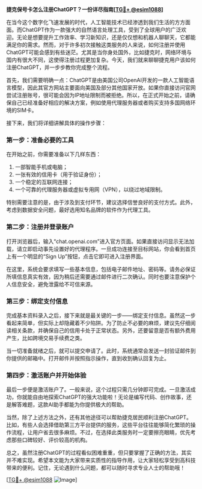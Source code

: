 **捷克保号卡怎么注册ChatGPT？一份详尽指南[[TG💪+ @esim1088](https://t.me/s/esim1088)]**

在当今这个数字化飞速发展的时代，人工智能技术已经渗透到我们生活的方方面面。而ChatGPT作为一款强大的自然语言处理工具，受到了全球用户的广泛欢迎。无论是想要提升工作效率、学习新知识，还是仅仅想和机器人聊聊天，它都能满足你的需求。然而，对于许多初次接触这类服务的人来说，如何注册并使用ChatGPT可能会感到有些迷茫。尤其是当你身处国外，比如捷克时，网络环境与国内有很大不同，这使得注册过程更加复杂。今天，我们就来聊聊捷克用户该如何注册ChatGPT，并一步步教你完成整个流程。

首先，我们需要明确一点：ChatGPT是由美国公司OpenAI开发的一款人工智能语言模型，因此其官方网站主要面向美国及部分其他国家开放。如果你直接访问官网尝试注册账号，很可能会因为IP地址限制而被拒绝。所以，在正式开始之前，请确保自己已经准备好相应的解决方案，例如使用代理服务器或者购买支持多国网络环境的SIM卡。

接下来，我们将详细讲解具体的操作步骤：

### 第一步：准备必要的工具
在开始之前，你需要准备以下几样东西：
1. 一部智能手机或电脑；
2. 一张有效的信用卡（用于验证身份）；
3. 一个稳定的互联网连接；
4. 一个可靠的代理服务器或虚拟专用网（VPN），以绕过地域限制。

特别需要注意的是，由于涉及到支付环节，建议选择信誉良好的支付方式。此外，考虑到数据安全问题，最好选用知名品牌的软件作为代理工具。

### 第二步：注册并登录账户
打开浏览器后，输入“chat.openai.com”进入官方页面。如果直接访问显示无法加载，请立即启动事先设置好的代理程序。一旦成功连接至目标网站，你会看到首页上有一个明显的“Sign Up”按钮，点击它即可进入注册界面。

在这里，系统会要求填写一些基本信息，包括电子邮件地址、密码等。请务必保证所填信息真实有效，因为稍后还需要通过邮件进行二次确认。同时也要注意保护个人信息安全，避免泄露给不可信来源。

### 第三步：绑定支付信息
完成基本资料录入之后，接下来就是最关键的一步——绑定支付信息。虽然这一步看起来简单，但实际上却隐藏着不少陷阱。为了防止不必要的麻烦，建议先仔细阅读相关条款，并确保自己的信用卡处于正常状态。另外，还要留意是否有额外费用产生，比如跨境交易手续费之类。

当一切准备就绪之后，就可以提交申请了。此时，系统通常会发送一封验证邮件到你提供的邮箱中。打开邮件并按照指示操作，直到收到确认回复为止。

### 第四步：激活账户并开始体验
最后一步便是激活账户了。一般来说，这个过程只需几分钟即可完成。一旦激活成功，你就能自由地探索ChatGPT的强大功能啦！无论是编写代码、创作故事，还是解答难题，这款AI助手都能为你提供极大的帮助。

当然，除了上述方法之外，还有其他途径可以帮助捷克居民顺利注册ChatGPT。比如，有些人会选择借助第三方平台提供的服务，这些平台往往能够简化繁琐的操作流程，让用户省去很多麻烦。不过，在选择此类服务时一定要擦亮眼睛，优先考虑那些口碑较好、评价较高的机构。

总之，虽然注册ChatGPT的过程看似困难重重，但只要掌握了正确的方法，其实并不难实现。希望本文能为大家带来实质性的指导作用，让大家轻松享受到高科技带来的便利。记住，无论遇到什么问题，都可以随时寻求专业人士的帮助哦！

[[TG💪+ @esim1088](https://t.me/s/esim1088) ![Image](https://i.postimg.cc/4NQfJmqS/Snipaste-2025-05-13-00-14-12.png)]
